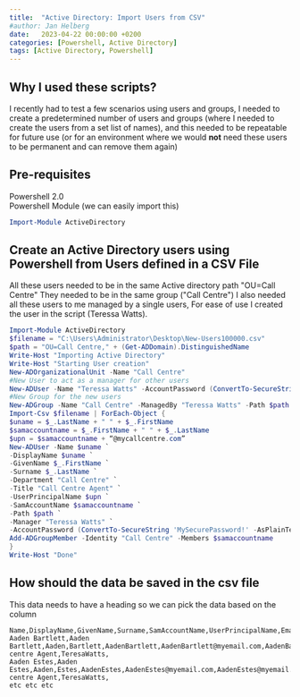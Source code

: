 ```yaml
---
title:  "Active Directory: Import Users from CSV"
#author: Jan Helberg
date:   2023-04-22 00:00:00 +0200
categories: [Powershell, Active Directory]
tags: [Active Directory, Powershell]
---
```


## Why I used these scripts?
I recently had to test a few scenarios using users and groups, I needed to create a predetermined number of users and groups (where I needed to create the users from a set list of names), and this needed to be repeatable for future use (or for an environment where we would **not** need these users to be permanent and can remove them again)

## Pre-requisites
Powershell 2.0 \
Powershell Module (we can easily import this)
```powershell
Import-Module ActiveDirectory
```

## Create an Active Directory users using Powershell from Users defined in a CSV File
All these users needed to be in the same Active directory path "OU=Call Centre"
They needed to be in the same group ("Call Centre")
I also needed all these users to me managed by a single users, For ease of use I created the user in the script (Teressa Watts). 
```powershell
Import-Module ActiveDirectory
$filename = "C:\Users\Administrator\Desktop\New-Users100000.csv"
$path = "OU=Call Centre," + (Get-ADDomain).DistinguishedName
Write-Host "Importing Active Directory"
Write-Host "Starting User creation"
New-ADOrganizationalUnit -Name "Call Centre"
#New User to act as a manager for other users
New-ADUser -Name "Teressa Watts" -AccountPassword (ConvertTo-SecureString 'MySecurePassword!' -AsPlainText -force) -Enabled $true -Path $path
#New Group for the new users
New-ADGroup -Name "Call Centre" -ManagedBy "Teressa Watts" -Path $path -GroupScope DomainLocal
Import-Csv $filename | ForEach-Object {
$uname = $_.LastName + " " + $_.FirstName
$samaccountname = $_.FirstName + " " + $_.LastName 
$upn = $samaccountname + “@mycallcentre.com”
New-ADUser -Name $uname `
-DisplayName $uname `
-GivenName $_.FirstName `
-Surname $_.LastName `
-Department "Call Centre" `
-Title "Call Centre Agent" `
-UserPrincipalName $upn `
-SamAccountName $samaccountname `
-Path $path `
-Manager "Teressa Watts" `
-AccountPassword (ConvertTo-SecureString 'MySecurePassword!' -AsPlainText -force) -Enabled $true
Add-ADGroupMember -Identity "Call Centre" -Members $samaccountname
}
Write-Host "Done"
```

## How should the data be saved in the csv file
This data needs to have a heading so we can pick the data based on the column
```
Name,DisplayName,GivenName,Surname,SamAccountName,UserPrincipalName,EmailAddress,Description,Manager,Department
Aaden Bartlett,Aaden Bartlett,Aaden,Bartlett,AadenBartlett,AadenBartlett@myemail.com,AadenBartlett@myemail.com,Call centre Agent,TeresaWatts,
Aaden Estes,Aaden Estes,Aaden,Estes,AadenEstes,AadenEstes@myemail.com,AadenEstes@myemail.com,Call centre Agent,TeresaWatts,
etc etc etc
```